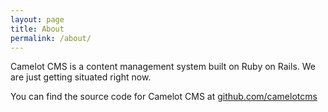 ```yaml
---
layout: page
title: About
permalink: /about/
---
```


Camelot CMS is a content management system built on Ruby on Rails. We are just getting situated right now.

You can find the source code for Camelot CMS at [github.com/camelotcms](https://github.com/camelotcms)
